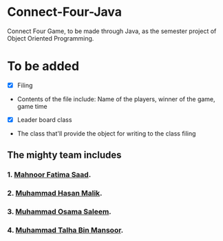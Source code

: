 # Connect-Four-Java
Connect Four Game, to be made through Java, as the semester project of Object Oriented Programming.

# To be added
- [x] Filing
- Contents of the file include: Name of the players, winner of the game, game time
- [x] Leader board class
- The class that'll provide the object for writing to the class filing


## The mighty team includes
### 1. [Mahnoor Fatima Saad](https://github.com/mfc2496).
### 2. [Muhammad Hasan Malik](https://github.com/ihassanjavaid).
### 3. [Muhammad Osama Saleem](https://github.com/IAMOSAMA111).
### 4. [Muhammad Talha Bin Mansoor](https://github.com/Elvin-Arrow).
